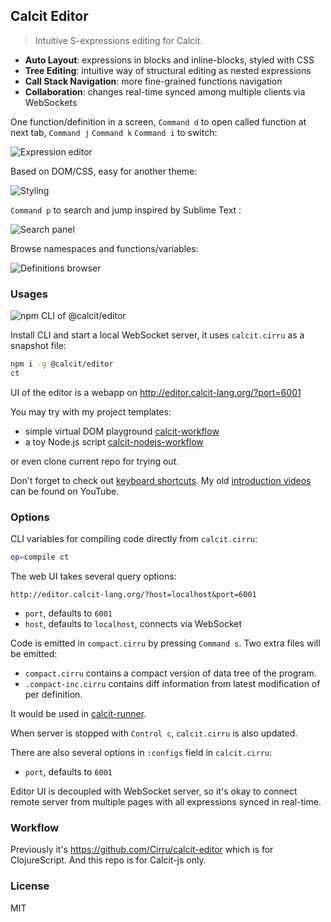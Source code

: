 
Calcit Editor
------

> Intuitive S-expressions editing for Calcit.

* **Auto Layout**: expressions in blocks and inline-blocks, styled with CSS
* **Tree Editing**: intuitive way of structural editing as nested expressions
* **Call Stack Navigation**: more fine-grained functions navigation
* **Collaboration**: changes real-time synced among multiple clients via WebSockets

One function/definition in a screen, `Command d` to open called function at next tab, `Command j` `Command k` `Command i` to switch:

![Expression editor](https://pbs.twimg.com/media/ES6_JjPU4AEJ7zt?format=png&name=large)

Based on DOM/CSS, easy for another theme:

![Styling](https://pbs.twimg.com/media/ES6_PiQU4AM0ceN?format=png&name=large)

`Command p` to search and jump inspired by Sublime Text :

![Search panel](https://pbs.twimg.com/media/ES68XGoUwAAzudc?format=png&name=large)

Browse namespaces and functions/variables:

![Definitions browser](https://pbs.twimg.com/media/ES68ScLUEAAiW3Z?format=png&name=large)

### Usages

![npm CLI of @calcit/editor](https://img.shields.io/npm/v/@calcit/editor.svg)

Install CLI and start a local WebSocket server, it uses `calcit.cirru` as a snapshot file:

```bash
npm i -g @calcit/editor
ct
```

UI of the editor is a webapp on http://editor.calcit-lang.org/?port=6001

You may try with my project templates:

* simple virtual DOM playground [calcit-workflow](https://github.com/mvc-works/calcit-workflow)
* a toy Node.js script [calcit-nodejs-workflow](https://github.com/mvc-works/calcit-nodejs-workflow)

or even clone current repo for trying out.

Don't forget to check out [keyboard shortcuts](https://github.com/Cirru/calcit-editor/wiki/Keyboard-Shortcuts). My old [introduction videos](https://www.youtube.com/watch?v=u5Eb_6KYGsA&t) can be found on YouTube.

### Options

CLI variables for compiling code directly from `calcit.cirru`:

```bash
op=compile ct
```

The web UI takes several query options:

```
http://editor.calcit-lang.org/?host=localhost&port=6001
```

* `port`, defaults to `6001`
* `host`, defaults to `localhost`, connects via WebSocket

Code is emitted in `compact.cirru` by pressing `Command s`. Two extra files will be emitted:

* `compact.cirru` contains a compact version of data tree of the program.
* `.compact-inc.cirru` contains diff information from latest modification of per definition.

It would be used in [calcit-runner](https://github.com/calcit-lang/calcit_runner.rs).

When server is stopped with `Control c`, `calcit.cirru` is also updated.

There are also several options in `:configs` field in `calcit.cirru`:

* `port`, defaults to `6001`

Editor UI is decoupled with WebSocket server, so it's okay to connect remote server from multiple pages with all expressions synced in real-time.

### Workflow

Previously it's https://github.com/Cirru/calcit-editor which is for ClojureScript. And this repo is for Calcit-js only.

### License

MIT
